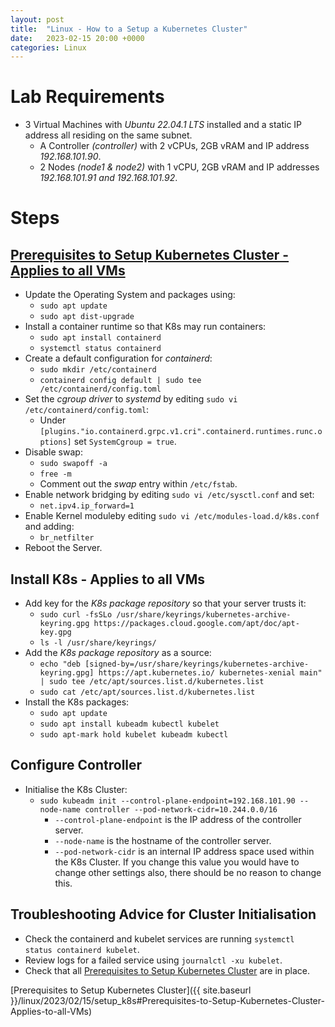 ```yaml
---
layout: post
title:  "Linux - How to a Setup a Kubernetes Cluster"
date:   2023-02-15 20:00 +0000
categories: Linux
---
```

# Lab Requirements
- 3 Virtual Machines with *Ubuntu 22.04.1 LTS* installed and a static IP address all residing on the same subnet.
  - A Controller *(controller)* with 2 vCPUs, 2GB vRAM and IP address *192.168.101.90*.
  - 2 Nodes *(node1 & node2)* with 1 vCPU, 2GB vRAM and IP addresses *192.168.101.91 and 192.168.101.92*.

# Steps
## [Prerequisites to Setup Kubernetes Cluster - Applies to all VMs](#Prerequisites-to-Setup-Kubernetes-Cluster-Applies-to-all-VMs)
- Update the Operating System and packages using:
  - `sudo apt update`
  - `sudo apt dist-upgrade`
- Install a container runtime so that K8s may run containers:
  - `sudo apt install containerd`
  - `systemctl status containerd`
- Create a default configuration for *containerd*:
  - `sudo mkdir /etc/containerd`
  - `containerd config default | sudo tee /etc/containerd/config.toml`
- Set the *cgroup driver* to *systemd* by editing `sudo vi /etc/containerd/config.toml`:
  - Under `[plugins."io.containerd.grpc.v1.cri".containerd.runtimes.runc.options]` set `SystemCgroup = true`.
- Disable swap:
  - `sudo swapoff -a`
  - `free -m`
  - Comment out the *swap* entry within `/etc/fstab`.
- Enable network bridging by editing `sudo vi /etc/sysctl.conf` and set:
  - `net.ipv4.ip_forward=1`
- Enable Kernel moduleby editing `sudo vi /etc/modules-load.d/k8s.conf` and adding:
  - `br_netfilter`
- Reboot the Server.

## Install K8s - Applies to all VMs
- Add key for the *K8s package repository* so that your server trusts it:
  - `sudo curl -fsSLo /usr/share/keyrings/kubernetes-archive-keyring.gpg https://packages.cloud.google.com/apt/doc/apt-key.gpg`
  - `ls -l /usr/share/keyrings/`
- Add the *K8s package repository* as a source:
  - `echo "deb [signed-by=/usr/share/keyrings/kubernetes-archive-keyring.gpg] https://apt.kubernetes.io/ kubernetes-xenial main" | sudo tee /etc/apt/sources.list.d/kubernetes.list`
  - `sudo cat /etc/apt/sources.list.d/kubernetes.list`
- Install the K8s packages:
  - `sudo apt update`
  - `sudo apt install kubeadm kubectl kubelet`
  - `sudo apt-mark hold kubelet kubeadm kubectl`

## Configure Controller
- Initialise the K8s Cluster:
  - `sudo kubeadm init --control-plane-endpoint=192.168.101.90 --node-name controller --pod-network-cidr=10.244.0.0/16`
    - `--control-plane-endpoint` is the IP address of the controller server.
    - `--node-name` is the hostname of the controller server.
    - `--pod-network-cidr` is an internal IP address space used within the K8s Cluster. If you change this value you would have to change other settings also, there should be no reason to change this.

## Troubleshooting Advice for Cluster Initialisation
- Check the containerd and kubelet services are running `systemctl status containerd kubelet`.
- Review logs for a failed service using `journalctl -xu kubelet`.
- Check that all [Prerequisites to Setup Kubernetes Cluster](#Prerequisites-to-Setup-Kubernetes-Cluster-Applies-to-all-VMs) are in place.

[Prerequisites to Setup Kubernetes Cluster]({{ site.baseurl }}/linux/2023/02/15/setup_k8s#Prerequisites-to-Setup-Kubernetes-Cluster-Applies-to-all-VMs)





